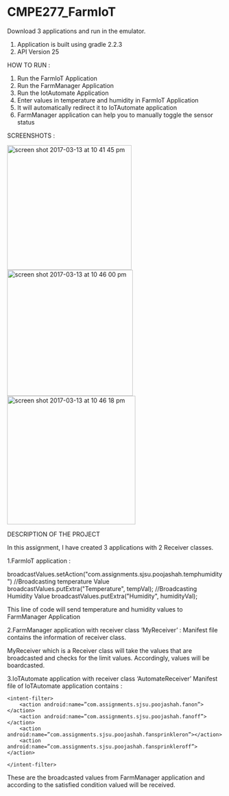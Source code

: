 # CMPE277_FarmIoT

Download 3 applications and run in the emulator. 
1. Application is built using gradle 2.2.3
2. API Version 25

HOW TO RUN :<br/>
1. Run the FarmIoT Application <br/>
2. Run the FarmManager Application<br/>
3. Run the IotAutomate Application<br/>
4. Enter values in temperature and humidity in FarmIoT Application<br/>
5. It will automatically redirect it to IoTAutomate application<br/>
6. FarmManager application can help you to manually toggle the sensor status<br/>

SCREENSHOTS :

<img width="290" alt="screen shot 2017-03-13 at 10 41 45 pm" src="https://cloud.githubusercontent.com/assets/18491653/23889188/fbca203a-0848-11e7-945f-5386e3372ba3.png">

<img width="293" alt="screen shot 2017-03-13 at 10 46 00 pm" src="https://cloud.githubusercontent.com/assets/18491653/23889191/fd580304-0848-11e7-97eb-d1704a72a39c.png">

<img width="299" alt="screen shot 2017-03-13 at 10 46 18 pm" src="https://cloud.githubusercontent.com/assets/18491653/23889195/02acbaa2-0849-11e7-9b5b-7d5e5709b908.png">


DESCRIPTION OF THE PROJECT

In this assignment, I have created 3 applications with 2 Receiver classes. 

1.FarmIoT application : 

broadcastValues.setAction("com.assignments.sjsu.poojashah.temphumidity") 
//Broadcasting temperature Value
broadcastValues.putExtra("Temperature", tempVal); 
//Broadcasting Humidity Value
broadcastValues.putExtra("Humidity", humidityVal);

This line of code will send temperature and humidity values to FarmManager Application

2.FarmManager application with receiver class ‘MyReceiver’ : Manifest file contains the information of receiver class.

<receiver android:name=".MyReceiver"></receiver>

MyReceiver which is a Receiver class will take the values that are broadcasted and checks for the limit values. Accordingly, values will be boardcasted. 

3.IoTAutomate application with receiver class ‘AutomateReceiver’
Manifest file of IoTAutomate application contains : 

<receiver android:name=”.AutomateReceiver”>

    <intent-filter>
        <action android:name=”com.assignments.sjsu.poojashah.fanon”></action>
        <action android:name=”com.assignments.sjsu.poojashah.fanoff”></action>
        <action android:name=”com.assignments.sjsu.poojashah.fansprinkleron”></action>
        <action android:name=”com.assignments.sjsu.poojashah.fansprinkleroff”></action>

    </intent-filter>
</receiver>
 
These are the broadcasted values from FarmManager application and according to the satisfied condition valued will be received. 
